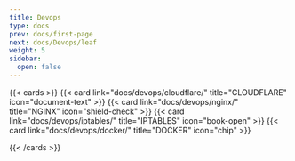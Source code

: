 ```yaml
---
title: Devops
type: docs
prev: docs/first-page
next: docs/Devops/leaf
weight: 5
sidebar:
  open: false
---
```


{{< cards >}}
  {{< card link="docs/devops/cloudflare/" title="CLOUDFLARE" icon="document-text" >}}
  {{< card link="docs/devops/nginx/" title="NGINX" icon="shield-check" >}}
  {{< card link="docs/devops/iptables/" title="IPTABLES" icon="book-open" >}}
  {{< card link="docs/devops/docker/" title="DOCKER" icon="chip" >}}

{{< /cards >}}
